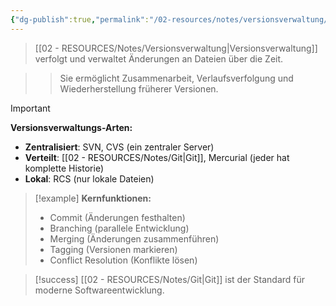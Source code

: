 ```yaml
---
{"dg-publish":true,"permalink":"/02-resources/notes/versionsverwaltung/","tags":["softwareentwicklung/verwaltung","projektmanagement/code"],"noteIcon":"","updated":"2025-09-16T23:41:26.000+02:00"}
---
```



>[[02 - RESOURCES/Notes/Versionsverwaltung\|Versionsverwaltung]] verfolgt und verwaltet Änderungen an Dateien über die Zeit.

>>Sie ermöglicht Zusammenarbeit, Verlaufsverfolgung und Wiederherstellung früherer Versionen.

>[!important] 
>**Versionsverwaltungs-Arten:**
>- **Zentralisiert**: SVN, CVS (ein zentraler Server)
>- **Verteilt**: [[02 - RESOURCES/Notes/Git\|Git]], Mercurial (jeder hat komplette Historie)
>- **Lokal**: RCS (nur lokale Dateien)

>[!example] 
>**Kernfunktionen:**
>- Commit (Änderungen festhalten)
>- Branching (parallele Entwicklung)
>- Merging (Änderungen zusammenführen)
>- Tagging (Versionen markieren)
>- Conflict Resolution (Konflikte lösen)

>[!success] 
>[[02 - RESOURCES/Notes/Git\|Git]] ist der Standard für moderne Softwareentwicklung.